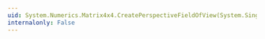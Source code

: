 ```yaml
---
uid: System.Numerics.Matrix4x4.CreatePerspectiveFieldOfView(System.Single,System.Single,System.Single,System.Single)
internalonly: False
---
```

